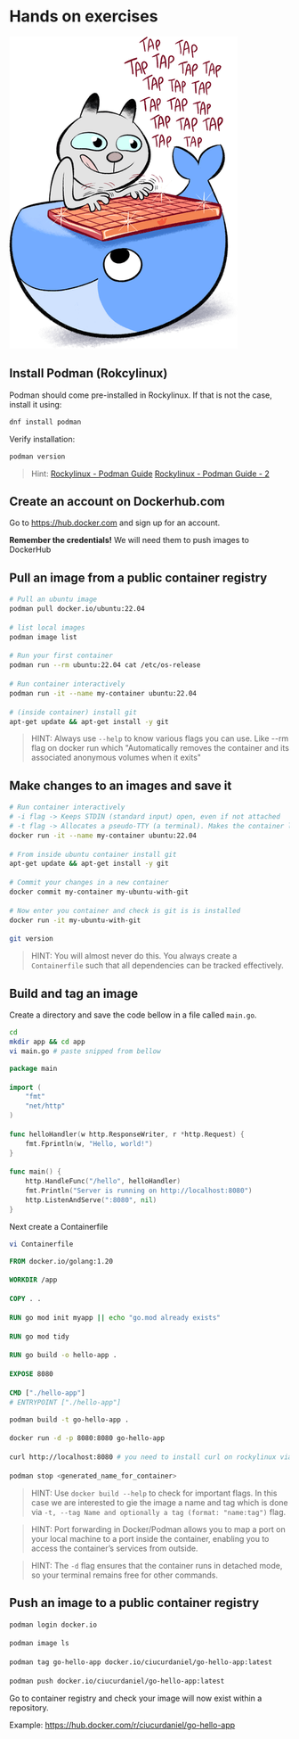 # Hands on exercises

![Cat with keyboard](../_img/tuto-docker.png "Let's create some containers")

## Install Podman (Rokcylinux)

Podman should come pre-installed in Rockylinux. If that is not the case, install it using:

```bash
dnf install podman
```

Verify installation: 

```bash
podman version
```

> Hint: [Rockylinux - Podman Guide](https://docs.rockylinux.org/guides/containers/podman_guide/)
[Rockylinux - Podman Guide - 2](https://docs.rockylinux.org/gemstones/containers/podman/)

## Create an account on Dockerhub.com

Go to https://hub.docker.com and sign up for an account. 

**Remember the credentials!** We will need them to push images to DockerHub

## Pull an image from a public container registry

```bash
# Pull an ubuntu image
podman pull docker.io/ubuntu:22.04

# list local images
podman image list

# Run your first container
podman run --rm ubuntu:22.04 cat /etc/os-release

# Run container interactively
podman run -it --name my-container ubuntu:22.04

# (inside container) install git
apt-get update && apt-get install -y git
```

>HINT: Always use `--help` to know various flags you can use. Like --rm flag on docker run which "Automatically removes the container and its associated anonymous volumes when it exits"

## Make changes to an images and save it

```bash
# Run container interactively
# -i flag -> Keeps STDIN (standard input) open, even if not attached
# -t flag -> Allocates a pseudo-TTY (a terminal). Makes the container look and feel like a real terminal session.
docker run -it --name my-container ubuntu:22.04

# From inside ubuntu container install git
apt-get update && apt-get install -y git

# Commit your changes in a new container
docker commit my-container my-ubuntu-with-git

# Now enter you container and check is git is is installed
docker run -it my-ubuntu-with-git

git version
```

>HINT: You will almost never do this. You always create a `Containerfile` such that all dependencies can be tracked effectively.

## Build and tag an image

Create a directory and save the code bellow in a file called `main.go`.

```bash
cd 
mkdir app && cd app
vi main.go # paste snipped from bellow
```

```go
package main

import (
	"fmt"
	"net/http"
)

func helloHandler(w http.ResponseWriter, r *http.Request) {
	fmt.Fprintln(w, "Hello, world!")
}

func main() {
	http.HandleFunc("/hello", helloHandler)
	fmt.Println("Server is running on http://localhost:8080")
	http.ListenAndServe(":8080", nil)
}
```

Next create a Containerfile

```bash
vi Containerfile
```

```Dockerfile
FROM docker.io/golang:1.20

WORKDIR /app

COPY . .

RUN go mod init myapp || echo "go.mod already exists"

RUN go mod tidy

RUN go build -o hello-app .

EXPOSE 8080

CMD ["./hello-app"]
# ENTRYPOINT ["./hello-app"]
```

```bash
podman build -t go-hello-app .

docker run -d -p 8080:8080 go-hello-app

curl http://localhost:8080 # you need to install curl on rockylinux via: dnf install curl

podman stop <generated_name_for_container>
```

>HINT: Use `docker build --help` to check for important flags. In this case we are interested to gie the image a name and tag which is done via  `-t, --tag Name and optionally a tag (format: "name:tag")` flag.     

>HINT: Port forwarding in Docker/Podman allows you to map a port on your local machine to a port inside the container, enabling you to access the container’s services from outside.

>HINT: The `-d` flag ensures that the container runs in detached mode, so your terminal remains free for other commands.

## Push an image to a public container registry

```bash
podman login docker.io

podman image ls

podman tag go-hello-app docker.io/ciucurdaniel/go-hello-app:latest

podman push docker.io/ciucurdaniel/go-hello-app:latest
```

Go to container registry and check your image will now exist within a repository.

Example: https://hub.docker.com/r/ciucurdaniel/go-hello-app
